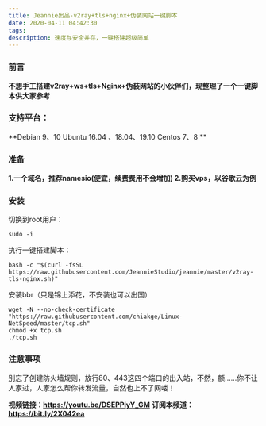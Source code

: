 ```yaml
---
title: Jeannie出品-v2ray+tls+nginx+伪装网站一键脚本
date: 2020-04-11 04:42:30
tags:
description: 速度与安全并存，一键搭建超级简单
---
```

### 前言
**不想手工搭建v2ray+ws+tls+Nginx+伪装网站的小伙伴们，现整理了一个一键脚本供大家参考**


### 支持平台：
**Debian  9、10
Ubuntu 16.04  、18.04、19.10
Centos  7、8
**

### 准备
**1.一个域名，推荐namesio(便宜，续费费用不会增加)
2.购买vps，以谷歌云为例**
### 安装
切换到root用户：

```
sudo -i
```

执行一键搭建脚本：

```
bash -c "$(curl -fsSL https://raw.githubusercontent.com/JeannieStudio/jeannie/master/v2ray-tls-nginx.sh)"
```
安装bbr（只是锦上添花，不安装也可以出国）
```
wget -N --no-check-certificate "https://raw.githubusercontent.com/chiakge/Linux-NetSpeed/master/tcp.sh"
chmod +x tcp.sh
./tcp.sh
```

### 注意事项

别忘了创建防火墙规则，放行80、443这四个端口的出入站，不然，额……你不让人家过，人家怎么帮你转发流量，自然也上不了网喽！

**视频链接：https://youtu.be/DSEPPiyY_GM**
**订阅本频道：https://bit.ly/2X042ea**